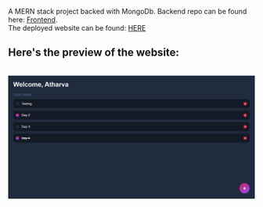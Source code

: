 A MERN stack project backed with MongoDb.
Backend repo can be found here: <a href="https://github.com/Atharva-3000/mern_todo_frontend">Frontend</a>.
<br>
The deployed website can be found: <a href="https://thunderous-praline-ac5ff4.netlify.app/">HERE</a>
<br>
<h2>Here's the preview of the website:</h2>
<br>
<img src="todo.png" alt="GUI">
